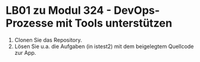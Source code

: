 # LB01 zu Modul 324 - DevOps-Prozesse mit Tools unterstützen

1. Clonen Sie das Repository. 
2. Lösen Sie u.a. die Aufgaben (in istest2) mit dem beigelegtem Quellcode zur App.